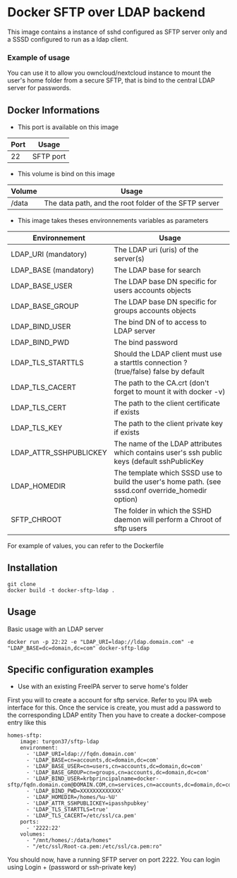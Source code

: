 # Docker SFTP over LDAP backend

This image contains a instance of sshd configured as SFTP server only and a SSSD configured to run as a ldap client.

### Example of usage

You can use it to allow you owncloud/nextcloud instance to mount the user's home folder from a secure SFTP, that is bind to the central LDAP server for passwords.

## Docker Informations

   * This port is available on this image

| Port              | Usage                 |
| ----------------- | ---------------       |
| 22                | SFTP port             |

   * This volume is bind on this image

| Volume| Usage                                                 |
| ----- | ----------------------------------------------------- |
| /data | The data path, and the root folder of the SFTP server |


  * This image takes theses environnements variables as parameters


| Environnement          | Usage                                                                                             |
| ---------------------- | ------------------------------------------------------------------------------------------------- |
| LDAP_URI   (mandatory) | The LDAP uri (uris) of the server(s)                                                              |
| LDAP_BASE   (mandatory)| The LDAP base for search                                                                          |
| LDAP_BASE_USER         | The LDAP base DN specific for users accounts objects                                              |
| LDAP_BASE_GROUP        | The LDAP base DN specific for groups accounts objects                                             |
| LDAP_BIND_USER         | The bind DN of to access to LDAP server                                                           |
| LDAP_BIND_PWD          | The bind password                                                                                 |
| LDAP_TLS_STARTTLS      | Should the LDAP client must use a starttls connection ? (true/false) false by default             |
| LDAP_TLS_CACERT        | The path to the CA.crt (don't forget to mount it with docker -v)                                  |
| LDAP_TLS_CERT          | The path to the client certificate if exists                                                      |
| LDAP_TLS_KEY           | The path to the client private key if exists                                                      |
| LDAP_ATTR_SSHPUBLICKEY | The name of the LDAP attributes which contains user's ssh public keys (default sshPublicKey       |
| LDAP_HOMEDIR           | The template which SSSD use to build the user's home path. (see sssd.conf override_homedir option)|
| SFTP_CHROOT            | The folder in which the SSHD daemon will perform a Chroot of sftp users                           |


For example of values, you can refer to the Dockerfile

## Installation

```
git clone
docker build -t docker-sftp-ldap .
```

## Usage

Basic usage with an LDAP server

```
docker run -p 22:22 -e "LDAP_URI=ldap://ldap.domain.com" -e "LDAP_BASE=dc=domain,dc=com" docker-sftp-ldap
```


## Specific configuration examples

* Use with an existing FreeIPA server to serve home's folder

First you will to create a account for sftp service. Refer to you IPA web interface for this. Once the service is create, you must add a password to the corresponding LDAP entity
Then you have to create a docker-compose entry like this

```
homes-sftp:
    image: turgon37/sftp-ldap
    environment:
      - 'LDAP_URI=ldap://fqdn.domain.com'
      - 'LDAP_BASE=cn=accounts,dc=domain,dc=com'
      - 'LDAP_BASE_USER=cn=users,cn=accounts,dc=domain,dc=com'
      - 'LDAP_BASE_GROUP=cn=groups,cn=accounts,dc=domain,dc=com'
      - 'LDAP_BIND_USER=krbprincipalname=docker-sftp/fqdn.domain.com@DOMAIN.COM,cn=services,cn=accounts,dc=domain,dc=com'
      - 'LDAP_BIND_PWD=XXXXXXXXXXXXX'
      - 'LDAP_HOMEDIR=/homes/%u-%U'
      - 'LDAP_ATTR_SSHPUBLICKEY=ipasshpubkey'
      - 'LDAP_TLS_STARTTLS=true'
      - 'LDAP_TLS_CACERT=/etc/ssl/ca.pem'
    ports:
      - '2222:22'
    volumes:
      - "/mnt/homes/:/data/homes"
      - "/etc/ssl/Root-ca.pem:/etc/ssl/ca.pem:ro"
```

You should now, have a running SFTP server on port 2222. You can login using Login + (password or ssh-private key)
